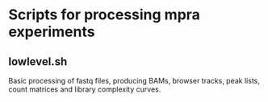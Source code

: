 # Scripts for processing mpra experiments

## lowlevel.sh
Basic processing of fastq files, producing BAMs, browser tracks, peak lists, count matrices and library complexity curves.
